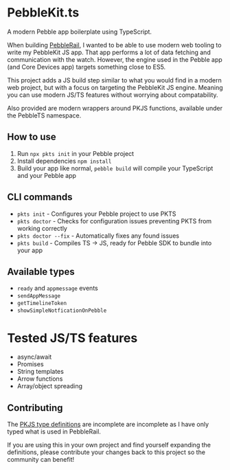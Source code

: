 # PebbleKit.ts

A modern Pebble app boilerplate using TypeScript.

When building [PebbleRail](https://github.com/jccit/pebblerail), I wanted to be able to use modern web tooling to write my PebbleKit JS app. That app performs a lot of data fetching and communication with the watch. However, the engine used in the Pebble app (and Core Devices app) targets something close to ES5.

This project adds a JS build step similar to what you would find in a modern web project, but with a focus on targeting the PebbleKit JS engine. Meaning you can use modern JS/TS features without worrying about compatability.

Also provided are modern wrappers around PKJS functions, available under the PebbleTS namespace.

## How to use

1. Run `npx pkts init` in your Pebble project
2. Install dependencies `npm install`
3. Build your app like normal, `pebble build` will compile your TypeScript and your Pebble app

## CLI commands

- `pkts init` - Configures your Pebble project to use PKTS
- `pkts doctor` - Checks for configuration issues preventing PKTS from working correctly
- `pkts doctor --fix` - Automatically fixes any found issues
- `pkts build` - Compiles TS -> JS, ready for Pebble SDK to bundle into your app

## Available types

- `ready` and `appmessage` events
- `sendAppMessage`
- `getTimelineToken`
- `showSimpleNotficationOnPebble`

# Tested JS/TS features

- async/await
- Promises
- String templates
- Arrow functions
- Array/object spreading

## Contributing

The [PKJS type definitions](https://github.com/jccit/PebbleKit.ts/blob/main/src/ts/pebble.d.ts) are incomplete are incomplete as I have only typed what is used in PebbleRail.

If you are using this in your own project and find yourself expanding the definitions, please contribute your changes back to this project so the community can benefit!
